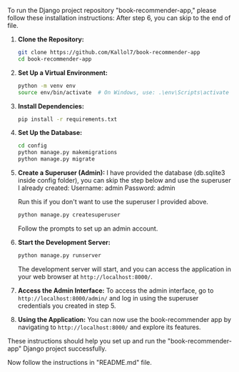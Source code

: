 To run the Django project repository "book-recommender-app," please follow these installation instructions:
After step 6, you can skip to the end of file.

1. **Clone the Repository:**
   ```bash
   git clone https://github.com/Kallol7/book-recommender-app
   cd book-recommender-app
   ```

2. **Set Up a Virtual Environment:**
   ```bash
   python -m venv env
   source env/bin/activate  # On Windows, use: .\env\Scripts\activate
   ```

3. **Install Dependencies:**
   ```bash
   pip install -r requirements.txt
   ```

4. **Set Up the Database:**
   ```bash
   cd config
   python manage.py makemigrations
   python manage.py migrate
   ```

5. **Create a Superuser (Admin):**
   I have provided the database (db.sqlite3 inside config folder), you can 
   skip the step below and use the superuser I already created:
      Username: admin
      Password: admin
   
   Run this if you don't want to use the superuser I provided above.
   ```bash
   python manage.py createsuperuser
   ```
   Follow the prompts to set up an admin account.

6. **Start the Development Server:**
   ```bash
   python manage.py runserver
   ```
   The development server will start, 
   and you can access the application in your web browser at `http://localhost:8000/`.

7. **Access the Admin Interface:**
   To access the admin interface, go to `http://localhost:8000/admin/` and log in using the superuser credentials you created in step 5.

8. **Using the Application:**
   You can now use the book-recommender app by navigating to `http://localhost:8000/` and explore its features.

These instructions should help you set up and run the "book-recommender-app" Django project successfully.

Now follow the instructions in "README.md" file.
